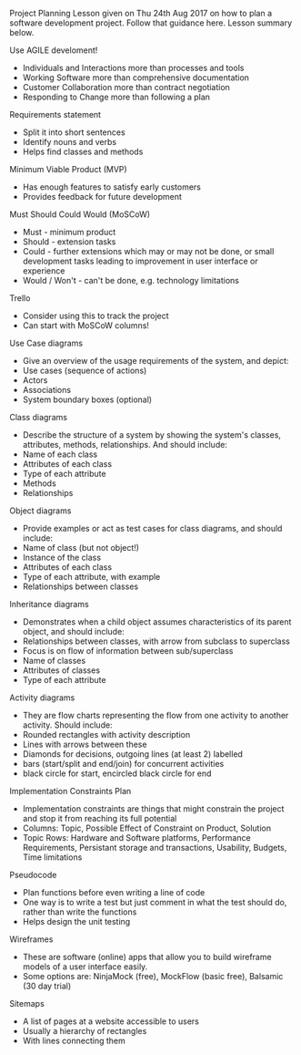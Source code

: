 Project Planning
Lesson given on Thu 24th Aug 2017 on how to plan a software development project.
Follow that guidance here.
Lesson summary below.


Use AGILE develoment!
- Individuals and Interactions more than processes and tools
- Working Software more than comprehensive documentation
- Customer Collaboration more than contract negotiation
- Responding to Change more than following a plan


Requirements statement
- Split it into short sentences
- Identify nouns and verbs
- Helps find classes and methods

Minimum Viable Product (MVP)
- Has enough features to satisfy early customers
- Provides feedback for future development

Must Should Could Would (MoSCoW)
- Must - minimum product
- Should - extension tasks
- Could - further extensions which may or may not be done, or small development tasks leading to improvement in user interface or experience
- Would / Won't - can't be done, e.g. technology limitations

Trello
- Consider using this to track the project
- Can start with MoSCoW columns!

Use Case diagrams
- Give an overview of the usage requirements of the system, and depict:
- Use cases (sequence of actions)
- Actors
- Associations
- System boundary boxes (optional)

Class diagrams
- Describe the structure of a system by showing the system's classes, attributes, methods, relationships. And should include:
- Name of each class
- Attributes of each class
- Type of each attribute
- Methods
- Relationships

Object diagrams
- Provide examples or act as test cases for class diagrams, and should include:
- Name of class (but not object!)
- Instance of the class
- Attributes of each class
- Type of each attribute, with example
- Relationships between classes

Inheritance diagrams
- Demonstrates when a child object assumes characteristics of its parent object, and should include:
- Relationships between classes, with arrow from subclass to superclass
- Focus is on flow of information between sub/superclass
- Name of classes
- Attributes of classes
- Type of each attribute

Activity diagrams
- They are flow charts representing the flow from one activity to another activity. Should include:
- Rounded rectangles with activity description
- Lines with arrows between these
- Diamonds for decisions, outgoing lines (at least 2) labelled
- bars (start/split and end/join) for concurrent activities
- black circle for start, encircled black circle for end

Implementation Constraints Plan
- Implementation constraints are things that might constrain the project and stop it from reaching its full potential
- Columns: Topic, Possible Effect of Constraint on Product, Solution
- Topic Rows: Hardware and Software platforms, Performance Requirements, Persistant storage and transactions, Usability, Budgets, Time limitations

Pseudocode
- Plan functions before even writing a line of code
- One way is to write a test but just comment in what the test should do, rather than write the functions
- Helps design the unit testing

Wireframes
- These are software (online) apps that allow you to build wireframe models of a user interface easily.
- Some options are: NinjaMock (free), MockFlow (basic free), Balsamic (30 day trial)

Sitemaps
- A list of pages at a website accessible to users
- Usually a hierarchy of rectangles
- With lines connecting them
